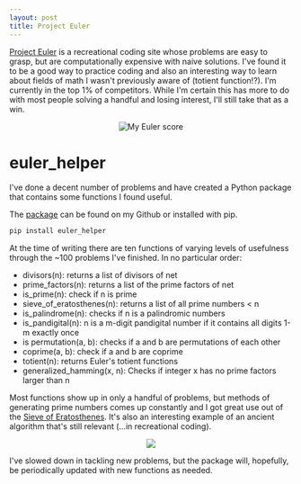 ```yaml
---
layout: post
title: Project Euler
---
```


[Project Euler](projecteuler.net) is a recreational coding site whose problems are easy to grasp, but are 
computationally expensive with naive solutions. I've found it to be a good way to practice coding and also
an interesting way to learn about fields of math I wasn't previously aware of (totient function!?).
I'm currently in the top 1% of competitors. While I'm certain this has more to do with most people solving a handful
and losing interest, I'll still take that as a win.

<center><img src='https://projecteuler.net/profile/whiskeyandwry.png' alt='My Euler score'></center>

# euler_helper
I've done a decent number of problems and have created a Python package that contains 
some functions I found useful.

The [package](https://github.com/TomStarshak/project-euler-helper) can be found on my Github or installed with pip.
```bash
pip install euler_helper
```

At the time of writing there are ten functions of varying levels of usefulness through the ~100 problems I've finished. In no particular order:

* divisors(n): returns a list of divisors of net
* prime_factors(n): returns a list of the prime factors of net
* is_prime(n): check if n is prime
* sieve_of_eratosthenes(n): returns a list of all prime numbers < n
* is_palindrome(n): checks if n is a palindromic numbers
* is_pandigital(n): n is a m-digit pandigital number if it contains all digits 1-m exactly once
* is permutation(a, b): checks if a and b are permutations of each other
* coprime(a, b): check if a and b are coprime
* totient(n): returns Euler's totient functions
* generalized_hamming(x, n): Checks if integer x has no prime factors larger than n

Most functions show up in only a handful of problems, but methods of generating prime numbers comes up constantly and I got great use
out of the [Sieve of Eratosthenes](https://en.wikipedia.org/wiki/Sieve_of_Eratosthenes). It's also an interesting example of an ancient
algorithm that's still relevant (...in recreational coding).

<center><img src='https://upload.wikimedia.org/wikipedia/commons/9/94/Animation_Sieve_of_Eratosth.gif'></center>

I've slowed down in tackling new problems, but the package will, hopefully, be periodically updated with new functions as needed.


